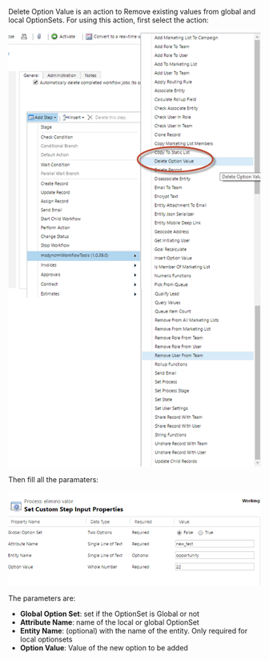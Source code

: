 Delete Option Value is an action to Remove existing values from global and local OptionSets.
For using this action, first select the action:

![](Delete%20Option%20Value_wf1.png)

Then fill all the paramaters:

![](Delete%20Option%20Value_wf2.png)

The parameters are:
* **Global Option Set**: set if the OptionSet is Global or not
* **Attribute Name**: name of the local or global OptionSet
* **Entity Name**: (optional) with the name of the entity. Only required for local optionsets
* **Option Value**: Value of the new option to be added
